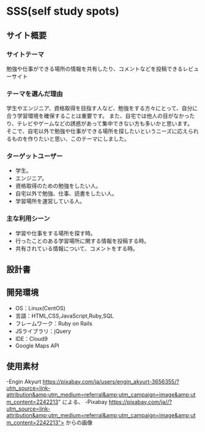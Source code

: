 # SSS(self study spots)

## サイト概要

### サイトテーマ
勉強や仕事ができる場所の情報を共有したり、コメントなどを投稿できるレビューサイト
### テーマを選んだ理由
学生やエンジニア、資格取得を目指す人など、勉強をする方々にとって、自分に合う学習環境を確保することは重要です。
また、自宅では他人の目がなかったり、テレビやゲームなどの誘惑があって集中できない方も多いかと思います。
そこで、自宅以外で勉強や仕事ができる場所を探したいというニーズに応えられるものを作りたいと思い、このテーマにしました。
### ターゲットユーザー
- 学生。
- エンジニア。
- 資格取得のための勉強をしたい人。
- 自宅以外で勉強、仕事、読書をしたい人。
- 学習場所を運営している人。

### 主な利用シーン
- 学習や仕事をする場所を探す時。
- 行ったことのある学習場所に関する情報を投稿する時。
- 共有されている情報について、コメントをする時。

## 設計書


## 開発環境
- OS：Linux(CentOS)
- 言語：HTML,CSS,JavaScript,Ruby,SQL
- フレームワーク：Ruby on Rails
- JSライブラリ：jQuery
- IDE：Cloud9
- Google Maps API

## 使用素材
-Engin Akyurt
https://pixabay.com/ja/users/engin_akyurt-3656355/?utm_source=link-attribution&amp;utm_medium=referral&amp;utm_campaign=image&amp;utm_content=2242213"
  による、
-Pixabay
https://pixabay.com/ja//?utm_source=link-attribution&amp;utm_medium=referral&amp;utm_campaign=image&amp;utm_content=2242213">
  からの画像